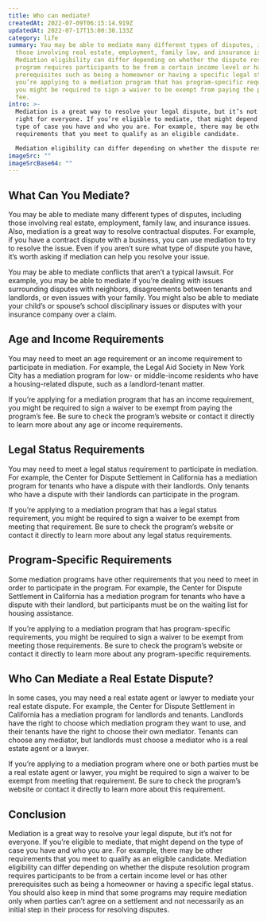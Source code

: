 ```yaml
---
title: Who can mediate?
createdAt: 2022-07-09T06:15:14.919Z
updatedAt: 2022-07-17T15:00:30.133Z
category: life
summary: You may be able to mediate many different types of disputes, including
  those involving real estate, employment, family law, and insurance issues.
  Mediation eligibility can differ depending on whether the dispute resolution
  program requires participants to be from a certain income level or has other
  prerequisites such as being a homeowner or having a specific legal status. If
  you’re applying to a mediation program that has program-specific requirements,
  you might be required to sign a waiver to be exempt from paying the program’s
  fee.
intro: >-
  Mediation is a great way to resolve your legal dispute, but it’s not
  right for everyone. If you’re eligible to mediate, that might depend on the
  type of case you have and who you are. For example, there may be other
  requirements that you meet to qualify as an eligible candidate. 

  Mediation eligibility can differ depending on whether the dispute resolution program requires participants to be from a certain income level or has other prerequisites such as being a homeowner or having a specific legal status. You should also keep in mind that some programs may require mediation only when parties can’t agree on a settlement and not necessarily as an initial step in their process for resolving disputes. Read on for more information about who can mediate and what factors may impact your ability to participate in this alternative dispute resolution process.
imageSrc: ""
imageSrcBase64: ""
---
```


## What Can You Mediate?

You may be able to mediate many different types of disputes, including those involving real estate, employment, family law, and insurance issues. Also, mediation is a great way to resolve contractual disputes. For example, if you have a contract dispute with a business, you can use mediation to try to resolve the issue. Even if you aren’t sure what type of dispute you have, it’s worth asking if mediation can help you resolve your issue.

You may be able to mediate conflicts that aren’t a typical lawsuit. For example, you may be able to mediate if you’re dealing with issues surrounding disputes with neighbors, disagreements between tenants and landlords, or even issues with your family. You might also be able to mediate your child’s or spouse’s school disciplinary issues or disputes with your insurance company over a claim.

## Age and Income Requirements

You may need to meet an age requirement or an income requirement to participate in mediation. For example, the Legal Aid Society in New York City has a mediation program for low- or middle-income residents who have a housing-related dispute, such as a landlord-tenant matter.

If you’re applying for a mediation program that has an income requirement, you might be required to sign a waiver to be exempt from paying the program’s fee. Be sure to check the program’s website or contact it directly to learn more about any age or income requirements.

## Legal Status Requirements

You may need to meet a legal status requirement to participate in mediation. For example, the Center for Dispute Settlement in California has a mediation program for tenants who have a dispute with their landlords. Only tenants who have a dispute with their landlords can participate in the program.

If you’re applying to a mediation program that has a legal status requirement, you might be required to sign a waiver to be exempt from meeting that requirement. Be sure to check the program’s website or contact it directly to learn more about any legal status requirements.

## Program-Specific Requirements

Some mediation programs have other requirements that you need to meet in order to participate in the program. For example, the Center for Dispute Settlement in California has a mediation program for tenants who have a dispute with their landlord, but participants must be on the waiting list for housing assistance.

If you’re applying to a mediation program that has program-specific requirements, you might be required to sign a waiver to be exempt from meeting those requirements. Be sure to check the program’s website or contact it directly to learn more about any program-specific requirements.

## Who Can Mediate a Real Estate Dispute?

In some cases, you may need a real estate agent or lawyer to mediate your real estate dispute. For example, the Center for Dispute Settlement in California has a mediation program for landlords and tenants. Landlords have the right to choose which mediation program they want to use, and their tenants have the right to choose their own mediator. Tenants can choose any mediator, but landlords must choose a mediator who is a real estate agent or a lawyer.

If you’re applying to a mediation program where one or both parties must be a real estate agent or lawyer, you might be required to sign a waiver to be exempt from meeting that requirement. Be sure to check the program’s website or contact it directly to learn more about this requirement.

## Conclusion

Mediation is a great way to resolve your legal dispute, but it’s not for everyone. If you’re eligible to mediate, that might depend on the type of case you have and who you are. For example, there may be other requirements that you meet to qualify as an eligible candidate.
Mediation eligibility can differ depending on whether the dispute resolution program requires participants to be from a certain income level or has other prerequisites such as being a homeowner or having a specific legal status. You should also keep in mind that some programs may require mediation only when parties can’t agree on a settlement and not necessarily as an initial step in their process for resolving disputes.
